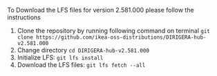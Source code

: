 To Download the LFS files for version 2.581.000 please follow the instructions

1. Clone the repository by running following command on terminal `git clone https://github.com/ikea-oss-distributions/DIRIGERA-hub-v2.581.000`
2. Change directory `cd DIRIGERA-hub-v2.581.000`
3. Initialize LFS: `git lfs install`
4. Download the LFS files: `git lfs fetch --all`
